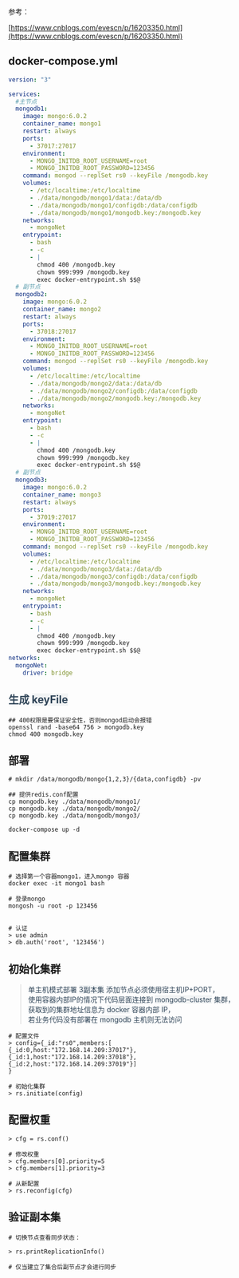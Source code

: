 参考：

[https://www.cnblogs.com/evescn/p/16203350.html](https://www.cnblogs.com/evescn/p/16203350.html)



## docker-compose.yml

```yaml
version: "3"

services:
  #主节点
  mongodb1:
    image: mongo:6.0.2
    container_name: mongo1
    restart: always
    ports:
      - 37017:27017
    environment:
      - MONGO_INITDB_ROOT_USERNAME=root
      - MONGO_INITDB_ROOT_PASSWORD=123456
    command: mongod --replSet rs0 --keyFile /mongodb.key
    volumes:
      - /etc/localtime:/etc/localtime
      - ./data/mongodb/mongo1/data:/data/db
      - ./data/mongodb/mongo1/configdb:/data/configdb
      - ./data/mongodb/mongo1/mongodb.key:/mongodb.key
    networks:
      - mongoNet
    entrypoint:
      - bash
      - -c
      - |
        chmod 400 /mongodb.key
        chown 999:999 /mongodb.key
        exec docker-entrypoint.sh $$@
  # 副节点
  mongodb2:
    image: mongo:6.0.2
    container_name: mongo2
    restart: always
    ports:
      - 37018:27017
    environment:
      - MONGO_INITDB_ROOT_USERNAME=root
      - MONGO_INITDB_ROOT_PASSWORD=123456
    command: mongod --replSet rs0 --keyFile /mongodb.key
    volumes:
      - /etc/localtime:/etc/localtime
      - ./data/mongodb/mongo2/data:/data/db
      - ./data/mongodb/mongo2/configdb:/data/configdb
      - ./data/mongodb/mongo2/mongodb.key:/mongodb.key
    networks:
      - mongoNet
    entrypoint:
      - bash
      - -c
      - |
        chmod 400 /mongodb.key
        chown 999:999 /mongodb.key
        exec docker-entrypoint.sh $$@
  # 副节点
  mongodb3:
    image: mongo:6.0.2
    container_name: mongo3
    restart: always
    ports:
      - 37019:27017
    environment:
      - MONGO_INITDB_ROOT_USERNAME=root
      - MONGO_INITDB_ROOT_PASSWORD=123456
    command: mongod --replSet rs0 --keyFile /mongodb.key
    volumes:
      - /etc/localtime:/etc/localtime
      - ./data/mongodb/mongo3/data:/data/db
      - ./data/mongodb/mongo3/configdb:/data/configdb
      - ./data/mongodb/mongo3/mongodb.key:/mongodb.key
    networks:
      - mongoNet
    entrypoint:
      - bash
      - -c
      - |
        chmod 400 /mongodb.key
        chown 999:999 /mongodb.key
        exec docker-entrypoint.sh $$@
networks:
  mongoNet:
    driver: bridge


```



## <font style="color:rgb(49, 70, 89);">生成 </font><font style="color:rgb(49, 70, 89);background-color:rgb(242, 244, 245) !important;">keyFile</font>

```shell
## 400权限是要保证安全性，否则mongod启动会报错
openssl rand -base64 756 > mongodb.key
chmod 400 mongodb.key

```

## 部署

```shell
# mkdir /data/mongodb/mongo{1,2,3}/{data,configdb} -pv

## 提供redis.conf配置
cp mongodb.key ./data/mongodb/mongo1/
cp mongodb.key ./data/mongodb/mongo2/
cp mongodb.key ./data/mongodb/mongo3/

docker-compose up -d

```

## 配置集群

```shell
# 选择第一个容器mongo1，进入mongo 容器
docker exec -it mongo1 bash
 
# 登录mongo
mongosh -u root -p 123456


# 认证
> use admin
> db.auth('root', '123456')
```

## 初始化集群

> <font style="color:rgb(49, 70, 89);">单主机模式部署 </font><font style="color:rgb(49, 70, 89);background-color:rgb(242, 244, 245) !important;">3副本集</font><font style="color:rgb(49, 70, 89);"> 添加节点必须使用宿主机IP+PORT，</font>  
> <font style="color:rgb(49, 70, 89);">使用容器内部IP的情况下代码层面连接到 </font><font style="color:rgb(49, 70, 89);background-color:rgb(242, 244, 245) !important;">mongodb-cluster</font><font style="color:rgb(49, 70, 89);"> 集群，</font>  
> <font style="color:rgb(49, 70, 89);">获取到的集群地址信息为 </font><font style="color:rgb(49, 70, 89);background-color:rgb(242, 244, 245) !important;">docker</font><font style="color:rgb(49, 70, 89);"> 容器内部 </font><font style="color:rgb(49, 70, 89);background-color:rgb(242, 244, 245) !important;">IP</font><font style="color:rgb(49, 70, 89);">，</font>  
> <font style="color:rgb(49, 70, 89);">若业务代码没有部署在 </font><font style="color:rgb(49, 70, 89);background-color:rgb(242, 244, 245) !important;">mongodb</font><font style="color:rgb(49, 70, 89);"> 主机则无法访问</font>

```shell
# 配置文件
> config={_id:"rs0",members:[ 
{_id:0,host:"172.168.14.209:37017"}, 
{_id:1,host:"172.168.14.209:37018"}, 
{_id:2,host:"172.168.14.209:37019"}] 
}

# 初始化集群
> rs.initiate(config)
```

## 配置权重

```shell
> cfg = rs.conf()

# 修改权重
> cfg.members[0].priority=5
> cfg.members[1].priority=3

# 从新配置
> rs.reconfig(cfg)

```

## 验证副本集

```shell
# 切换节点查看同步状态：

> rs.printReplicationInfo()

# 仅当建立了集合后副节点才会进行同步

```

